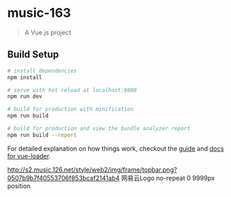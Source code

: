 # music-163

> A Vue.js project

## Build Setup

``` bash
# install dependencies
npm install

# serve with hot reload at localhost:8080
npm run dev

# build for production with minification
npm run build

# build for production and view the bundle analyzer report
npm run build --report
```

For detailed explanation on how things work, checkout the [guide](http://vuejs-templates.github.io/webpack/) and [docs for vue-loader](http://vuejs.github.io/vue-loader).

http://s2.music.126.net/style/web2/img/frame/topbar.png?0507b9b7f40553706f853bcaf2141ab4  网易云Logo
no-repeat 0 9999px position
